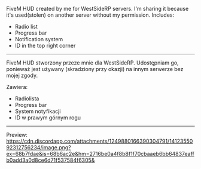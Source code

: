 FiveM HUD created by me for WestSideRP servers. I'm sharing it because it's used(stolen) on another server without my permission.
Includes:
* Radio list
* Progress bar
* Notification system
* ID in the top right corner
----------------------------

FiveM HUD stworzony przeze mnie dla WestSideRP. Udostępniam go, ponieważ jest używany (skradziony przy okazji) na innym serwerze bez mojej zgody.

Zawiera:
* Radiolista
* Progress bar
* System notyfikacji
* ID w prawym górnym rogu
-------------------------

Preview: https://cdn.discordapp.com/attachments/1249880166390304791/1412355092312756234/image.png?ex=68b7fdae&is=68b6ac2e&hm=2716be0a4f8b8f1f70cbaaeb6bb64837eaffb0add3a0d8ce6d71f537584f6305&
